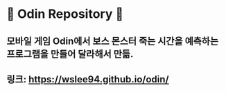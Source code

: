 # <b>📖 Odin Repository 📖<b>

## <b> 모바일 게임 Odin에서 보스 몬스터 죽는 시간을 예측하는 프로그램을 만들어 달라해서 만듦. </b>

## <b> 링크: https://wslee94.github.io/odin/</b>
